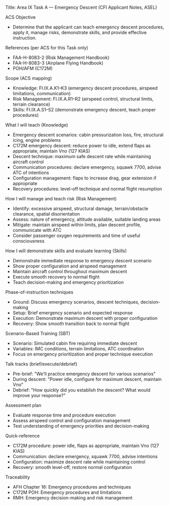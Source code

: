 Title: Area IX Task A — Emergency Descent (CFI Applicant Notes, ASEL)

ACS Objective
- Determine that the applicant can teach emergency descent procedures, apply it, manage risks, demonstrate skills, and provide effective instruction.

References (per ACS for this Task only)
- FAA-H-8083-2 (Risk Management Handbook)
- FAA-H-8083-3 (Airplane Flying Handbook)
- POH/AFM (C172M)

Scope (ACS mapping)
- Knowledge: FI.IX.A.K1–K3 (emergency descent procedures, airspeed limitations, communication)
- Risk Management: FI.IX.A.R1–R2 (airspeed control, structural limits, terrain clearance)
- Skills: FI.IX.A.S1–S2 (demonstrate emergency descent, teach proper procedures)

What I will teach (Knowledge)
- Emergency descent scenarios: cabin pressurization loss, fire, structural icing, engine problems
- C172M emergency descent: reduce power to idle, extend flaps as appropriate, maintain Vno (127 KIAS)
- Descent technique: maximum safe descent rate while maintaining aircraft control
- Communication procedures: declare emergency, squawk 7700, advise ATC of intentions
- Configuration management: flaps to increase drag, gear extension if appropriate
- Recovery procedures: level-off technique and normal flight resumption

How I will manage and teach risk (Risk Management)
- Identify: excessive airspeed, structural damage, terrain/obstacle clearance, spatial disorientation
- Assess: nature of emergency, altitude available, suitable landing areas
- Mitigate: maintain airspeed within limits, plan descent profile, communicate with ATC
- Consider passenger oxygen requirements and time of useful consciousness

How I will demonstrate skills and evaluate learning (Skills)
- Demonstrate immediate response to emergency descent scenario
- Show proper configuration and airspeed management
- Maintain aircraft control throughout maximum descent
- Execute smooth recovery to normal flight
- Teach decision-making and emergency prioritization

Phase-of-instruction techniques
- Ground: Discuss emergency scenarios, descent techniques, decision-making
- Setup: Brief emergency scenario and expected response
- Execution: Demonstrate maximum descent with proper configuration
- Recovery: Show smooth transition back to normal flight

Scenario-Based Training (SBT)
- Scenario: Simulated cabin fire requiring immediate descent
- Variables: IMC conditions, terrain limitations, ATC coordination
- Focus on emergency prioritization and proper technique execution

Talk tracks (brief/execute/debrief)
- Pre-brief: "We'll practice emergency descent for various scenarios"
- During descent: "Power idle, configure for maximum descent, maintain Vno"
- Debrief: "How quickly did you establish the descent? What would improve your response?"

Assessment plan
- Evaluate response time and procedure execution
- Assess airspeed control and configuration management
- Test understanding of emergency priorities and decision-making

Quick-reference
- C172M procedure: power idle, flaps as appropriate, maintain Vno (127 KIAS)
- Communication: declare emergency, squawk 7700, advise intentions
- Configuration: maximize descent rate while maintaining control
- Recovery: smooth level-off, restore normal configuration

Traceability
- AFH Chapter 16: Emergency procedures and techniques
- C172M POH: Emergency procedures and limitations
- RMH: Emergency decision-making and risk management